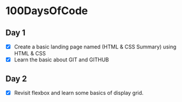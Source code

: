 # 100DaysOfCode

## Day 1

- [x] Create a basic landing page named (HTML & CSS Summary) using HTML & CSS
- [x] Learn the basic about GIT and GITHUB

## Day 2

- [x] Revisit flexbox and learn some basics of display grid.

